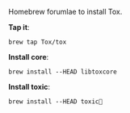 Homebrew forumlae to install Tox.  

**Tap it**:

    brew tap Tox/tox

**Install core**:

    brew install --HEAD libtoxcore

**Install toxic**:

    brew install --HEAD toxic
